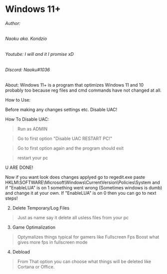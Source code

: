 # Windows 11+

###### Author: 
###### Naoku aka. Kondzio
###### Youtube: I will and it I promise xD
###### Discord: Naoku#1036

About:
Windows 11+ is a program that optimizes Windows 11 and 10 probably too because reg files and cmd commands have not changed at all. 

How to Use:

Before making any changes settings etc. Disable UAC!

How To Disable UAC:
>Run as ADMIN

>Go to first option "Disable UAC RESTART PC!"

>Go to first option again and the program should exit 

>restart your pc

U ARE DONE!

Now if you want look does changes applyed
go to regedit.exe paste HKLM\SOFTWARE\Microsoft\Windows\CurrentVersion\Policies\System and if "EnableLUA" is on 1 something went wrong (Sometimes windows is dumb) and change it at your own. If "EnableLUA" is on 0 then you can go to next steps!

2. Delete Temporary/Log Files 
>Just as name say it delete all usless files from your pc

3. Game Optimalization
>Optymalizes things typical for gamers like Fullscreen Fps Boost what gives more fps in fullscreen mode

4. Debload 
>From That option you can choose what things will be deleted like Cortana or Office.
